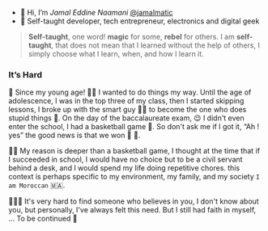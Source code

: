 - 👋 Hi, I’m *Jamal Eddine Naamani* [@jamalmatic](https://github.com/jamalmatic)
- 👀 Self-taught developer, tech entrepreneur, electronics and digital geek
> **Self-taught**, one word! **magic** for some, **rebel** for others. I am **self-taught**, that does not mean that I learned without the help of others, I simply choose what I learn, when, and how I learn it.
> 

### It’s Hard

🍼 Since my young age! 👶🏻 I wanted to do things my way. Until the age of adolescence,  I was in the top three of my class, then I started skipping lessons,  I broke up with the smart guy 👨‍🎨 to become the one who does stupid things  👹. On the day of the baccalaureate exam, 😌 I didn't even enter the school, I had a basketball game 🏀. So don't ask me if I got it, “Ah ! yes” the good news is that we won 👏 🎉.

🙇🏻 My reason is deeper than a basketball game, I thought at the time that if I succeeded in school, I would have no choice but to be a civil servant behind a desk, and I would spend my life doing repetitive chores. this context is perhaps specific to my environment, my family, and my society `I am Moroccan` 🇲🇦.

👨‍👨‍👦 It's very hard to find someone who believes in you, I don't know about you, but personally, I've always felt this need. But I still had faith in myself, … To be continued 🚀
